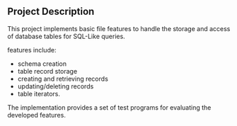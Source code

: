 ## Project Description

This project implements basic file features to handle the storage and access of database tables for SQL-Like queries.

features include:
- schema creation
- table record storage
- creating and retrieving records
- updating/deleting records
- table iterators. 

The implementation provides a set of test programs for evaluating the developed features.
